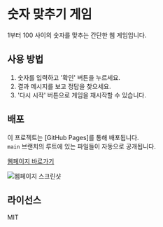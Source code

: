 # 숫자 맞추기 게임

1부터 100 사이의 숫자를 맞추는 간단한 웹 게임입니다.

## 사용 방법

1. 숫자를 입력하고 '확인' 버튼을 누르세요.
2. 결과 메시지를 보고 정답을 찾으세요.
3. '다시 시작' 버튼으로 게임을 재시작할 수 있습니다.

## 배포

이 프로젝트는 [GitHub Pages]를 통해 배포됩니다.  
`main` 브랜치의 루트에 있는 파일들이 자동으로 공개됩니다.

[웹페이지 바로가기](https://your-website-url.com)

![웹페이지 스크린샷](https://your-website-url.com/screenshot.png)

## 라이선스

MIT
